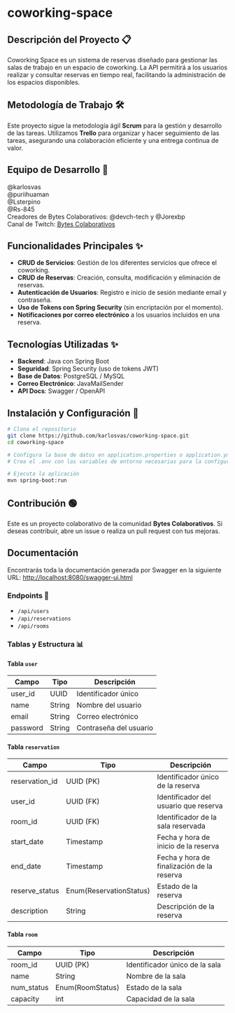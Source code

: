 # coworking-space

## Descripción del Proyecto 📋

Coworking Space es un sistema de reservas diseñado para gestionar las salas de trabajo en un espacio de coworking. La API permitirá a los usuarios realizar y consultar reservas en tiempo real, facilitando la administración de los espacios disponibles.

## Metodología de Trabajo 🛠️

Este proyecto sigue la metodología ágil **Scrum** para la gestión y desarrollo de las tareas. Utilizamos **Trello** para organizar y hacer seguimiento de las tareas, asegurando una colaboración eficiente y una entrega continua de valor.

## Equipo de Desarrollo 👥

@karlosvas  
@puriihuaman  
@Lsterpino  
@Rs-845  
Creadores de Bytes Colaborativos: @devch-tech y @Jorexbp  
Canal de Twitch: [Bytes Colaborativos](https://www.twitch.tv/api/bytescolaborativos)

## Funcionalidades Principales ✨

- **CRUD de Servicios**: Gestión de los diferentes servicios que ofrece el coworking.
- **CRUD de Reservas**: Creación, consulta, modificación y eliminación de reservas.
- **Autenticación de Usuarios**: Registro e inicio de sesión mediante email y contraseña.
- **Uso de Tokens con Spring Security** (sin encriptación por el momento).
- **Notificaciones por correo electrónico** a los usuarios incluidos en una reserva.

## Tecnologías Utilizadas ✨

- **Backend**: Java con Spring Boot
- **Seguridad**: Spring Security (uso de tokens JWT)
- **Base de Datos**: PostgreSQL / MySQL
- **Correo Electrónico**: JavaMailSender
- **API Docs**: Swagger / OpenAPI

## Instalación y Configuración 🐧

```bash
# Clona el repositorio
git clone https://github.com/karlosvas/coworking-space.git
cd coworking-space

# Configura la base de datos en application.properties o application.yml, y crea la base de datos en tu servidor local o hazlo con h2 en memoria.
# Crea el .env con las variables de entorno necesarias para la configuración del correo electrónico.

# Ejecuta la aplicación
mvn spring-boot:run
```

## Contribución 🟢

Este es un proyecto colaborativo de la comunidad **Bytes Colaborativos**. Si deseas contribuir, abre un issue o realiza un pull request con tus mejoras.

## Documentación

Encontrarás toda la documentación generada por Swagger en la siguiente URL: [http://localhost:8080/swagger-ui.html](http://localhost:8080/swagger-ui.html)

### Endpoints 🔗

- `/api/users`
- `/api/reservations`
- `/api/rooms`

### Tablas y Estructura 📊

#### Tabla `user`

| Campo    | Tipo   | Descripción            |
| -------- | ------ | ---------------------- |
| user_id  | UUID   | Identificador único    |
| name     | String | Nombre del usuario     |
| email    | String | Correo electrónico     |
| password | String | Contraseña del usuario |

#### Tabla `reservation`

| Campo          | Tipo                    | Descripción                                |
| -------------- | ----------------------- | ------------------------------------------ |
| reservation_id | UUID (PK)               | Identificador único de la reserva          |
| user_id        | UUID (FK)               | Identificador del usuario que reserva      |
| room_id        | UUID (FK)               | Identificador de la sala reservada         |
| start_date     | Timestamp               | Fecha y hora de inicio de la reserva       |
| end_date       | Timestamp               | Fecha y hora de finalización de la reserva |
| reserve_status | Enum(ReservationStatus) | Estado de la reserva                       |
| description    | String                  | Descripción de la reserva                  |

#### Tabla `room`

| Campo      | Tipo             | Descripción                    |
| ---------- | ---------------- | ------------------------------ |
| room_id    | UUID (PK)        | Identificador único de la sala |
| name       | String           | Nombre de la sala              |
| num_status | Enum(RoomStatus) | Estado de la sala              |
| capacity   | int              | Capacidad de la sala           |
